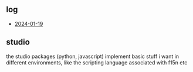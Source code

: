 ## log
- [2024-01-19](./2024_01_19.md)

## studio
the studio packages (python, javascript) implement basic stuff i want
in different environments, like the scripting language associated with
f15n etc
